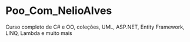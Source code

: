 # Poo_Com_NelioAlves
Curso  completo de C# e OO, coleções, UML, ASP.NET, Entity Framework, LINQ, Lambda e muito mais
